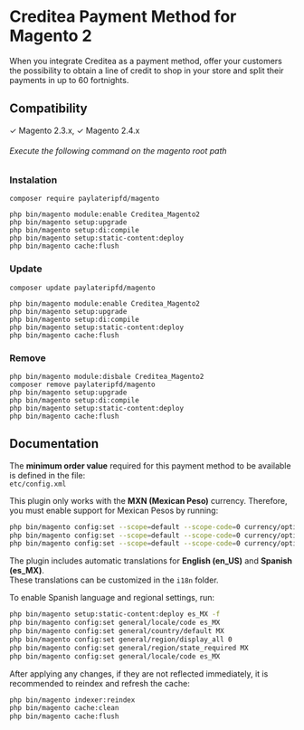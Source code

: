# Creditea Payment Method for Magento 2
When you integrate Creditea as a payment method, offer your customers the possibility to obtain a line of credit to shop in your store and split their payments in up to 60 fortnights.

## Compatibility
✓ Magento 2.3.x, ✓ Magento 2.4.x
<br/>

######  Execute the following command on the magento root path

### Instalation

```
composer require paylateripfd/magento

php bin/magento module:enable Creditea_Magento2
php bin/magento setup:upgrade
php bin/magento setup:di:compile
php bin/magento setup:static-content:deploy
php bin/magento cache:flush
```

### Update

```
composer update paylateripfd/magento

php bin/magento module:enable Creditea_Magento2
php bin/magento setup:upgrade
php bin/magento setup:di:compile
php bin/magento setup:static-content:deploy
php bin/magento cache:flush
```

### Remove

```
php bin/magento module:disbale Creditea_Magento2
composer remove paylateripfd/magento
php bin/magento setup:upgrade
php bin/magento setup:di:compile
php bin/magento setup:static-content:deploy
php bin/magento cache:flush
```

## Documentation

The **minimum order value** required for this payment method to be available is defined in the file:  
`etc/config.xml`

This plugin only works with the **MXN (Mexican Peso)** currency. Therefore, you must enable support for Mexican Pesos by running:

```bash
php bin/magento config:set --scope=default --scope-code=0 currency/options/allow "MXN,USD"
php bin/magento config:set --scope=default --scope-code=0 currency/options/base MXN
php bin/magento config:set --scope=default --scope-code=0 currency/options/default MXN
```
The plugin includes automatic translations for **English (en_US)** and **Spanish (es_MX)**.  
These translations can be customized in the `i18n` folder.

To enable Spanish language and regional settings, run:
```bash
php bin/magento setup:static-content:deploy es_MX -f
php bin/magento config:set general/locale/code es_MX
php bin/magento config:set general/country/default MX
php bin/magento config:set general/region/display_all 0
php bin/magento config:set general/region/state_required MX
php bin/magento config:set general/locale/code es_MX
```

After applying any changes, if they are not reflected immediately, it is recommended to reindex and refresh the cache:

```bash
php bin/magento indexer:reindex
php bin/magento cache:clean
php bin/magento cache:flush
```